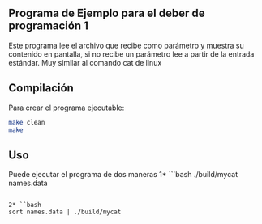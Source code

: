 ## Programa de Ejemplo para el deber de programación 1

Este programa lee el archivo que recibe como parámetro y muestra su contenido en pantalla, si no recibe un parámetro lee a partir de la entrada estándar. Muy similar al comando cat de linux

## Compilación

Para crear el programa ejecutable:

```bash
make clean
make
```

## Uso
Puede ejecutar el programa de dos maneras
1* ```bash
./build/mycat names.data
```

2* ``bash
sort names.data | ./build/mycat
``` 

